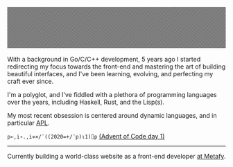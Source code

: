 ![](https://github.com/zakkor/zakkor/blob/master/image.png?raw=true&cachebuster=9001)

With a background in Go/C/C++ development, 5 years ago I started redirecting my focus towards the front-end and mastering the art of building beautiful interfaces, and I've been learning, evolving, and perfecting my craft ever since.

I'm a polyglot, and I've fiddled with a plethora of programming languages over the years, including Haskell, Rust, and the Lisp(s).

My most recent obsession is centered around dynamic languages, and in particular [APL](https://en.wikipedia.org/wiki/APL_(programming_language)).

`p←,i∘.,i⋄×/¨((2020=+/¨p)⍳1)⌷p` [(Advent of Code day 1)](https://adventofcode.com/2020/day/1)

___

Currently building a world-class website as a front-end developer [at Metafy](https://github.com/metafy-gg).
